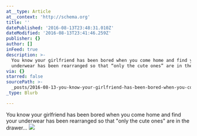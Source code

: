 ```yaml
---
at__type: Article
at__context: 'http://schema.org'
title: ''
datePublished: '2016-08-13T23:48:31.010Z'
dateModified: '2016-08-13T23:41:46.259Z'
publisher: {}
author: []
inFeed: true
description: >-
  You know your girlfriend has been bored when you come home and find your
  underwear has been rearranged so that “only the cute ones” are in the drawer…
via: {}
starred: false
sourcePath: >-
  _posts/2016-08-13-you-know-your-girlfriend-has-been-bored-when-you-come-home-a.md
_type: Blurb

---
```

You know your girlfriend has been bored when you come home and find your underwear has been rearranged so that "only the cute ones" are in the drawer...
![](https://the-grid-user-content.s3-us-west-2.amazonaws.com/0bd19fd4-598f-4d64-92e8-0c3e52792b21.jpg)